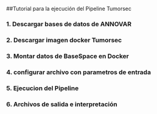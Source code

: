 ##Tutorial para la ejecución del Pipeline Tumorsec

### 1. Descargar bases de datos de ANNOVAR
### 2. Descargar imagen docker Tumorsec
### 3. Montar datos de BaseSpace en Docker
### 4. configurar archivo con parametros de entrada
### 5. Ejecucion del Pipeline
### 6. Archivos de salida e interpretación


